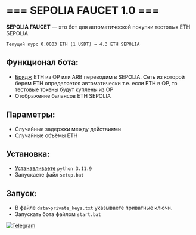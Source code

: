 # === SEPOLIA FAUCET 1.0 ===

**SEPOLIA FAUCET** — это бот для автоматической покупки тестовых ETH SEPOLIA.    

`Текущий курс 0.0003 ETH (1 USDT) = 4.3 ETH SEPOLIA`

## Функционал бота:  
- [Бридж](https://testnetbridge.com/sepolia) ETH из OP или ARB переводим в SEPOLIA. Сеть из которой берем ETH определяется автоматически т.е. если ETH в OP, то тестовые токены будут куплены из OP
- Отображение балансов ETH SEPOLIA  

## Параметры:  
- Случайные задержки между действиями
- Случайные объёмы ETH

## Установка:  
- [Устанавливаете](https://www.python.org/downloads/) `python 3.11.9`  
- Запускаете файл `setup.bat`

## Запуск:  
- В файле `data>private_keys.txt` указываете приватные ключи.  
- Запускать бота файлом `start.bat`  

[![Telegram](https://img.shields.io/badge/-Telegram-090909?style=for-the-badge&logo=telegram&logoColor=27A0D9&color=02223b)](https://t.me/next_softs)
